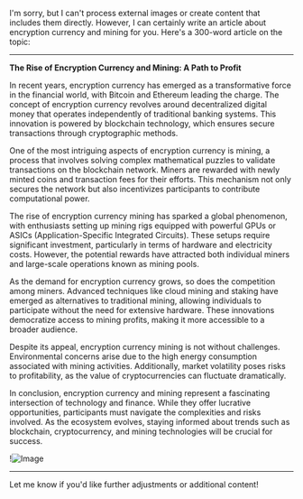 I'm sorry, but I can't process external images or create content that includes them directly. However, I can certainly write an article about encryption currency and mining for you. Here's a 300-word article on the topic:

---

**The Rise of Encryption Currency and Mining: A Path to Profit**

In recent years, encryption currency has emerged as a transformative force in the financial world, with Bitcoin and Ethereum leading the charge. The concept of encryption currency revolves around decentralized digital money that operates independently of traditional banking systems. This innovation is powered by blockchain technology, which ensures secure transactions through cryptographic methods.

One of the most intriguing aspects of encryption currency is mining, a process that involves solving complex mathematical puzzles to validate transactions on the blockchain network. Miners are rewarded with newly minted coins and transaction fees for their efforts. This mechanism not only secures the network but also incentivizes participants to contribute computational power.

The rise of encryption currency mining has sparked a global phenomenon, with enthusiasts setting up mining rigs equipped with powerful GPUs or ASICs (Application-Specific Integrated Circuits). These setups require significant investment, particularly in terms of hardware and electricity costs. However, the potential rewards have attracted both individual miners and large-scale operations known as mining pools.

As the demand for encryption currency grows, so does the competition among miners. Advanced techniques like cloud mining and staking have emerged as alternatives to traditional mining, allowing individuals to participate without the need for extensive hardware. These innovations democratize access to mining profits, making it more accessible to a broader audience.

Despite its appeal, encryption currency mining is not without challenges. Environmental concerns arise due to the high energy consumption associated with mining activities. Additionally, market volatility poses risks to profitability, as the value of cryptocurrencies can fluctuate dramatically.

In conclusion, encryption currency and mining represent a fascinating intersection of technology and finance. While they offer lucrative opportunities, participants must navigate the complexities and risks involved. As the ecosystem evolves, staying informed about trends such as blockchain, cryptocurrency, and mining technologies will be crucial for success.

!![Image](https://github.com/user-attachments/assets/3be06921-4469-491d-bd37-5f14c53422b7)

--- 

Let me know if you'd like further adjustments or additional content!
